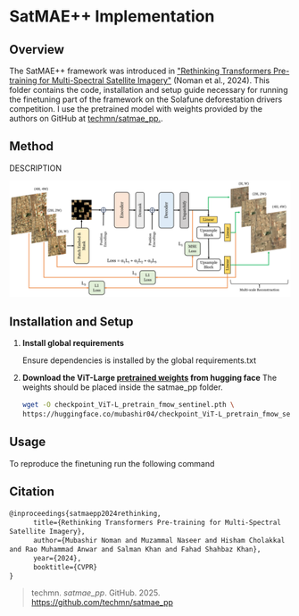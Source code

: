 # SatMAE++ Implementation

## Overview

The SatMAE++ framework was introduced in ["Rethinking Transformers Pre-training for Multi-Spectral Satellite Imagery"](https://arxiv.org/abs/2403.05419) (Noman et al., 2024). This folder contains the code, installation and setup guide necessary for running the finetuning part of the framework on the Solafune deforestation drivers competition. I use the pretrained model with weights provided by the authors on GitHub at [techmn/satmae_pp.](https://github.com/techmn/satmae_pp).

## Method

DESCRIPTION

<img width="1096" alt="image" src="overall_architecture.png">




## Installation and Setup

1. **Install global requirements**

    Ensure dependencies is installed by the global requirements.txt

2. **Download the ViT-Large [pretrained weights](https://huggingface.co/mubashir04/checkpoint_ViT-L_pretrain_fmow_sentinel) from hugging face**
    The weights should be placed inside the satmae_pp folder.
    ```bash
    wget -O checkpoint_ViT-L_pretrain_fmow_sentinel.pth \
    https://huggingface.co/mubashir04/checkpoint_ViT-L_pretrain_fmow_sentinel/resolve/main/pytorch_model.bin
    ```



## Usage
To reproduce the finetuning run the following command


## Citation

```
@inproceedings{satmaepp2024rethinking,
      title={Rethinking Transformers Pre-training for Multi-Spectral Satellite Imagery}, 
      author={Mubashir Noman and Muzammal Naseer and Hisham Cholakkal and Rao Muhammad Anwar and Salman Khan and Fahad Shahbaz Khan},
      year={2024},
      booktitle={CVPR}
}
```

> techmn. _satmae_pp_. GitHub. 2025. https://github.com/techmn/satmae_pp
